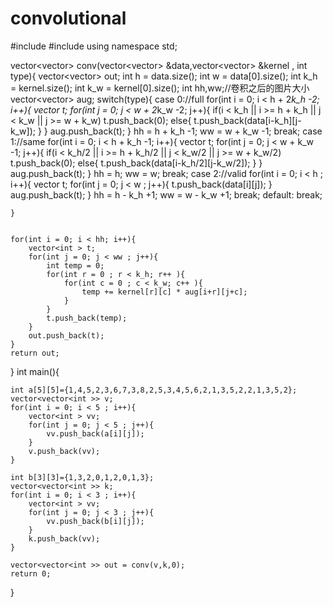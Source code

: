 # convolutional
#include<iostream>
#include<vector>
using namespace std;

vector<vector<int >>  conv(vector<vector<int >> &data,vector<vector<int >> &kernel , int type){
	vector<vector<int >> out;
	int h = data.size();
	int w = data[0].size();
	int k_h = kernel.size();
	int k_w = kernel[0].size();
	int hh,ww;//卷积之后的图片大小
	vector<vector<int >> aug;
	switch(type){
		case 0://full
			for(int i = 0; i < h + 2*k_h -2; i++){
				vector<int > t;
				for(int j = 0; j < w + 2*k_w -2; j++){
					if(i < k_h || i >= h + k_h
						|| j < k_w || j >= w + k_w)
						t.push_back(0);
					else{
						t.push_back(data[i-k_h][j-k_w]);
					}
				}
				aug.push_back(t);
			}
			hh = h + k_h -1;
			ww = w + k_w -1;
			break;
		case 1://same
			for(int i = 0; i < h + k_h -1; i++){
				vector<int > t;
				for(int j = 0; j < w + k_w -1; j++){
					if(i < k_h/2 || i >= h + k_h/2
						|| j < k_w/2 || j >= w + k_w/2)
						t.push_back(0);
					else{
						t.push_back(data[i-k_h/2][j-k_w/2]);
					}
				}
				aug.push_back(t);
			}
			hh = h;
			ww = w;
			break;
		case 2://valid
			for(int i = 0; i < h ; i++){
				vector<int > t;
				for(int j = 0; j < w ; j++){
					t.push_back(data[i][j]);
				}
				aug.push_back(t);
			}
			hh = h - k_h +1;
			ww = w - k_w +1;
			break;
		default:
			break;

	}
	

	for(int i = 0; i < hh; i++){
		vector<int > t;
		for(int j = 0; j < ww ; j++){
			int temp = 0;
			for(int r = 0 ; r < k_h; r++ ){
				for(int c = 0 ; c < k_w; c++ ){
					temp += kernel[r][c] * aug[i+r][j+c];
				}
			}
			t.push_back(temp);
		}
		out.push_back(t);
	}
	return out;
}
int main(){
	
	int a[5][5]={1,4,5,2,3,6,7,3,8,2,5,3,4,5,6,2,1,3,5,2,2,1,3,5,2};
	vector<vector<int >> v;
	for(int i = 0; i < 5 ; i++){
		vector<int > vv;
		for(int j = 0; j < 5 ; j++){
			vv.push_back(a[i][j]);
		}
		v.push_back(vv);
	}
	
	int b[3][3]={1,3,2,0,1,2,0,1,3};
	vector<vector<int >> k;
	for(int i = 0; i < 3 ; i++){
		vector<int > vv;
		for(int j = 0; j < 3 ; j++){
			vv.push_back(b[i][j]);
		}
		k.push_back(vv);
	}

	vector<vector<int >> out = conv(v,k,0);
	return 0;
}
